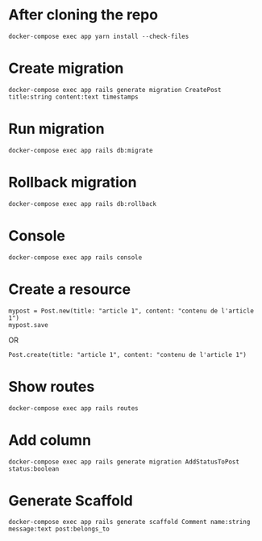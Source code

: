 # After cloning the repo
```
docker-compose exec app yarn install --check-files
```

# Create migration
```
docker-compose exec app rails generate migration CreatePost title:string content:text timestamps
```

# Run migration
```
docker-compose exec app rails db:migrate
```

# Rollback migration
```
docker-compose exec app rails db:rollback
```

# Console
```
docker-compose exec app rails console
```

# Create a resource
```
mypost = Post.new(title: "article 1", content: "contenu de l'article 1")
mypost.save
```

OR

```
Post.create(title: "article 1", content: "contenu de l'article 1")
```

# Show routes
```
docker-compose exec app rails routes
```

# Add column
```
docker-compose exec app rails generate migration AddStatusToPost status:boolean
```


# Generate Scaffold
```
docker-compose exec app rails generate scaffold Comment name:string message:text post:belongs_to
```
